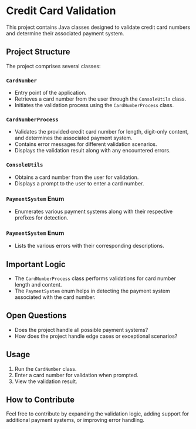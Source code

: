 # Credit Card Validation

This project contains Java classes designed to validate credit card numbers and determine their associated payment system.

## Project Structure

The project comprises several classes:

### `CardNumber`

- Entry point of the application.
- Retrieves a card number from the user through the `ConsoleUtils` class.
- Initiates the validation process using the `CardNumberProcess` class.

### `CardNumberProcess`

- Validates the provided credit card number for length, digit-only content, and determines the associated payment system.
- Contains error messages for different validation scenarios.
- Displays the validation result along with any encountered errors.

### `ConsoleUtils`

- Obtains a card number from the user for validation.
- Displays a prompt to the user to enter a card number.

### `PaymentSystem` Enum

- Enumerates various payment systems along with their respective prefixes for detection.

### `PaymentSystem` Enum

- Lists the various errors with their corresponding descriptions.

## Important Logic

- The `CardNumberProcess` class performs validations for card number length and content.
- The `PaymentSystem` enum helps in detecting the payment system associated with the card number.

## Open Questions

- Does the project handle all possible payment systems?
- How does the project handle edge cases or exceptional scenarios?

## Usage

1. Run the `CardNumber` class.
2. Enter a card number for validation when prompted.
3. View the validation result.

## How to Contribute

Feel free to contribute by expanding the validation logic, adding support for additional payment systems, or improving error handling.

